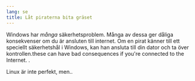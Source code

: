 ```yaml
---
lang: se
title: Låt piraterna bita gräset
---
```


Windows har  <i>många</i> säkerhetsproblem. Många av dessa ger dåliga konsekvenser om du är ansluten till internet. Om en pirat känner till ett speciellt säkerhetshål i Windows, kan han ansluta till din dator och ta över kontrollen.these can have bad consequences if you're connected to the Internet. .

Linux är inte perfekt, men..





